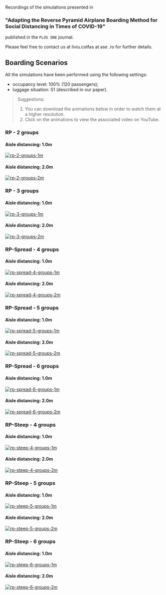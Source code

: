 Recordings of the simulations presented in 
### **"Adapting the Reverse Pyramid Airplane Boarding Method for Social Distancing in Times of COVID-19"** 
published in the `PLOS ONE` journal. 

Please feel free to contact us at liviu.cotfas at ase .ro for further details. 

## Boarding Scenarios

All the simulations have been performed using the following settings:
- occupancy level: 100% (120 passengers);
- luggage situation: S1 (described in our paper).

> Suggestions: 
> 1. You can download the animations below in order to watch them at a higher resolution.
> 2. Click on the animations to view the associated video on YouTube.

### RP - 2 groups
#### Aisle distancing: 1.0m
[![rp-2-groups-1m](recordings/rp-2-groups-1m.gif)](https://youtu.be/zkM73qKcuNg)
#### Aisle distancing: 2.0m
[![rp-2-groups-2m](recordings/rp-2-groups-2m.gif)](https://youtu.be/GE8QPHKjGnE)
### RP - 3 groups
#### Aisle distancing: 1.0m
[![rp-3-groups-1m](recordings/rp-3-groups-1m.gif)](https://youtu.be/2B1atas8T24)
#### Aisle distancing: 2.0m
[![rp-3-groups-2m](recordings/rp-3-groups-2m.gif)](https://youtu.be/Re02Vmz3npU)
### RP-Spread - 4 groups
#### Aisle distancing: 1.0m
[![rp-spread-4-groups-1m](recordings/rp-spread-4-groups-1m.gif)](https://youtu.be/u_NyoYswMFg)
#### Aisle distancing: 2.0m
[![rp-spread-4-groups-2m](recordings/rp-spread-4-groups-2m.gif)](https://youtu.be/_-N3krnGiPA)
### RP-Spread - 5 groups
#### Aisle distancing: 1.0m
[![rp-spread-5-groups-1m](recordings/rp-spread-5-groups-1m.gif)](https://youtu.be/XV0eeQzoZRY)
#### Aisle distancing: 2.0m
[![rp-spread-5-groups-2m](recordings/rp-spread-5-groups-2m.gif)](https://youtu.be/Sa52Ifs0WEo)
### RP-Spread - 6 groups
#### Aisle distancing: 1.0m
[![rp-spread-6-groups-1m](recordings/rp-spread-6-groups-1m.gif)](https://youtu.be/N75DrltEqWY)
#### Aisle distancing: 2.0m
[![rp-spread-6-groups-2m](recordings/rp-spread-6-groups-2m.gif)](https://youtu.be/3ILR3GU91S0)
### RP-Steep - 4 groups
#### Aisle distancing: 1.0m
[![rp-steep-4-groups-1m](recordings/rp-steep-4-groups-1m.gif)](https://youtu.be/NxnOLMjjBko)
#### Aisle distancing: 2.0m
[![rp-steep-4-groups-2m](recordings/rp-steep-4-groups-2m.gif)](https://youtu.be/K8IA07HXgsk)
### RP-Steep - 5 groups
#### Aisle distancing: 1.0m
[![rp-steep-5-groups-1m](recordings/rp-steep-5-groups-1m.gif)](https://youtu.be/qqHWhQGUZ0U)
#### Aisle distancing: 2.0m
[![rp-steep-5-groups-2m](recordings/rp-steep-5-groups-2m.gif)](https://youtu.be/8qz7nTJiKPc)
### RP-Steep - 6 groups
#### Aisle distancing: 1.0m
[![rp-steep-6-groups-1m](recordings/rp-steep-6-groups-1m.gif)](https://youtu.be/89ep63k_H9U)
#### Aisle distancing: 2.0m
[![rp-steep-6-groups-2m](recordings/rp-steep-6-groups-2m.gif)](https://youtu.be/86BXDwGx9fw)
